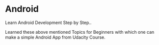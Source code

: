 # Android
Learn Android Development Step by Step..


Learned these above mentioned Topics for Beginners with which one can make a simple Android App from Udacity Course.
